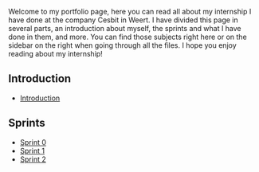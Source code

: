 Welcome to my portfolio page, here you can read all about my internship I have done at the company Cesbit in Weert. I have divided this page in several parts, an introduction about myself, the sprints and what I have done in them, and more. You can find those subjects right here or on the sidebar on the right when going through all the files. 
I hope you enjoy reading about my internship!

## Introduction

* [Introduction](https://git.fhict.nl/I465040/cesbitportfolio/-/wikis/introduction)

## Sprints

* [Sprint 0](https://git.fhict.nl/I465040/cesbitportfolio/-/wikis/sprint-0)
* [Sprint 1](https://git.fhict.nl/I465040/cesbitportfolio/-/wikis/sprint-1)
* [Sprint 2](https://git.fhict.nl/I465040/cesbitportfolio/-/wikis/sprint-2)